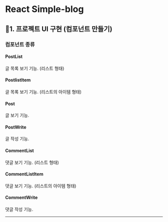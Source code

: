 # React Simple-blog

## 💜1. 프로젝트 UI 구현 (컴포넌트 만들기)

### 컴포넌트 종류

#### PostList

글 목록 보기 기능. (리스트 형태)

#### PostlistItem

글 목록 보기 기능. (리스트의 아이템 형태)

#### Post

글 보기 기능.

#### PostWrite

글 작성 기능.

#### CommentList

댓글 보기 기능. (리스트 형태)

#### CommentListItem

댓글 보기 기능. (리스트의 아이템 형태)

#### CommentWrite

댓글 작성 기능.

---
